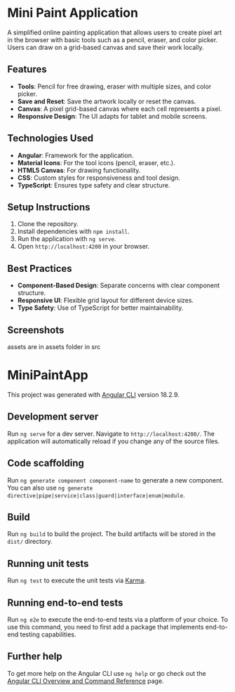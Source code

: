 # Mini Paint Application

A simplified online painting application that allows users to create pixel art in the browser with basic tools such as a pencil, eraser, and color picker. Users can draw on a grid-based canvas and save their work locally.

## Features
- **Tools**: Pencil for free drawing, eraser with multiple sizes, and color picker.
- **Save and Reset**: Save the artwork locally or reset the canvas.
- **Canvas**: A pixel grid-based canvas where each cell represents a pixel.
- **Responsive Design**: The UI adapts for tablet and mobile screens.

## Technologies Used
- **Angular**: Framework for the application.
- **Material Icons**: For the tool icons (pencil, eraser, etc.).
- **HTML5 Canvas**: For drawing functionality.
- **CSS**: Custom styles for responsiveness and tool design.
- **TypeScript**: Ensures type safety and clear structure.

## Setup Instructions
1. Clone the repository.
2. Install dependencies with `npm install`.
3. Run the application with `ng serve`.
4. Open `http://localhost:4200` in your browser.

## Best Practices
- **Component-Based Design**: Separate concerns with clear component structure.
- **Responsive UI**: Flexible grid layout for different device sizes.
- **Type Safety**: Use of TypeScript for better maintainability.

## Screenshots
assets are in assets folder in src







# MiniPaintApp

This project was generated with [Angular CLI](https://github.com/angular/angular-cli) version 18.2.9.

## Development server

Run `ng serve` for a dev server. Navigate to `http://localhost:4200/`. The application will automatically reload if you change any of the source files.

## Code scaffolding

Run `ng generate component component-name` to generate a new component. You can also use `ng generate directive|pipe|service|class|guard|interface|enum|module`.

## Build

Run `ng build` to build the project. The build artifacts will be stored in the `dist/` directory.

## Running unit tests

Run `ng test` to execute the unit tests via [Karma](https://karma-runner.github.io).

## Running end-to-end tests

Run `ng e2e` to execute the end-to-end tests via a platform of your choice. To use this command, you need to first add a package that implements end-to-end testing capabilities.

## Further help

To get more help on the Angular CLI use `ng help` or go check out the [Angular CLI Overview and Command Reference](https://angular.dev/tools/cli) page.
